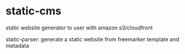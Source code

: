 # static-cms 

static website generator to user with amazon s3/cloudfront

static-parser: generate a static website from freemarker template and metadata